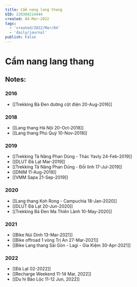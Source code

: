 ```yaml
---
title: Cẩm nang lang thang
UID: 220304214444
created: 04-Mar-2022
tags:
  - 'created/2022/Mar/04'
  - 'daily/journal'
publish: False
---
```

# Cẩm nang lang thang

## Notes:
### 2016
- [[Trekking Bà Đen đường cột điện 20-Aug-2016]]

### 2018
- [[Lang thang Hà Nội 20-Oct-2018]]
- [[Lang thang Phú Quý 10-Nov-2018]]

### 2019
- [[Trekking Tà Năng Phan Dũng - Thác Yavly 24-Feb-2019]]
- [[DLUT Đà Lạt Mar-2019]]
- [[Trekking Tà Năng Phan Dũng - Đồi lính 17-Jul-2019]]
- [[DNIM 11-Aug-2019]]
- [[VMM Sapa 21-Sep-2019]]

### 2020
- [[Lang thang Koh Rong - Campuchia 18-Jan-2020]]
- [[DLUT Đà Lạt 20-Jun-2020]]
- [[Trekking Bà Đen Ma Thiên Lãnh 10-May-2020]]

### 2021
- [[Bike Núi Dinh 13-Mar-2021]]
- [[Bike offroad 1 vòng Trị An 27-Mar-2021]]
- [[Bike Lang thang Sài Gòn - Lagi - Gia Kiệm 30-Apr-2021]]

### 2022
- [[Đà Lạt 02-2022]]
- [[Recharge Weekend 11-14 Mar, 2022]]
- [[Du hí Bảo Lộc 11-12 Jun, 2022]]

